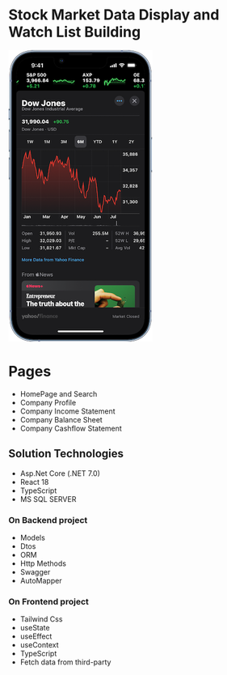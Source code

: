 # Stock Market Data Display and Watch List Building
![Alt text](frontend/src/Components/Hero/hero.png)

# Pages
-  HomePage and Search
-  Company Profile
-  Company Income Statement
-  Company Balance Sheet
-  Company Cashflow Statement


## Solution Technologies

-  Asp.Net Core (.NET 7.0)
-  React 18
-  TypeScript
-  MS SQL SERVER

### On Backend project

-  Models
-  Dtos
-  ORM
-  Http Methods
-  Swagger
-  AutoMapper


### On Frontend project

-  Tailwind Css
-  useState
-  useEffect
-  useContext
-  TypeScript
-  Fetch data from third-party
